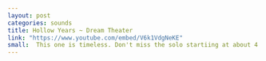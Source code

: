 ```yaml
---
layout: post
categories: sounds
title: Hollow Years ~ Dream Theater
link: "https://www.youtube.com/embed/V6k1VdgNeKE"
small:  This one is timeless. Don't miss the solo startiing at about 4:50, it will change your life
---
```


